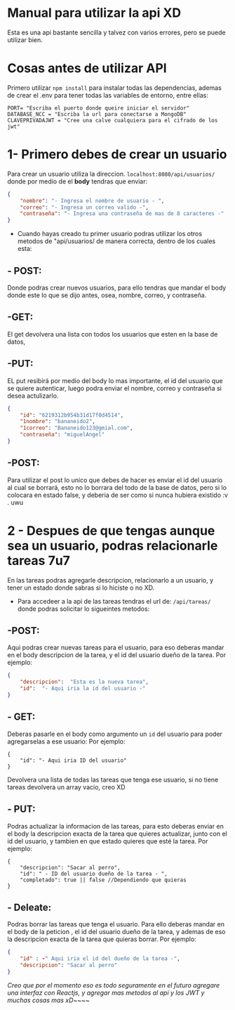 # Manual para utilizar la api XD
Esta es una api bastante sencilla y talvez con varios errores, pero se puede utilizar bien.
# Cosas antes de utilizar API
Primero utilizar `npm install` para instalar todas las dependencias, ademas de crear el .env para tener todas las variables de entorno, entre ellas:

    PORT= "Escriba el puerto donde queire iniciar el servidor"
    DATABASE_NCC = "Escriba la url para conectarse a MongoDB"
    CLAVEPRIVADAJWT = "Cree una calve cualquiera para el cifrado de los jwt"

# 1- Primero debes de crear un usuario
Para crear un usuario utiliza la direccion.
`localhost:8080/api/usuarios/`
donde por medio de el **body** tendras que enviar: 
```json
{
    "nombre": "- Ingresa el nombre de usuario - ",
    "correo": "- Ingresa un correo valido -",
    "contraseña": "- Ingresa una contraseña de mas de 8 caracteres -"
}
```

- Cuando hayas creado tu primer usuario podras utilizar los otros metodos de "api/usuarios/ de manera correcta, dentro de los cuales esta:

## - POST:
Donde podras crear nuevos usuarios, para ello tendras que mandar el body donde este lo que se dijo antes, osea, nombre, correo, y contraseña.
## -GET:
El get devolvera una lista con todos los usuarios que esten en la base de datos,
## -PUT:
EL put resibirá por medio del body lo mas importante, el id del usuario que se quiere autenticar, luego podra enviar el nombre, correo y contraseña si desea actulizarlo.

```json
{
    "id": "6219312b954b31d17f0d4514",
    "1nombre": "bananeido2",
    "1correo": "Bananeido123@gmial.com",
    "contraseña": "miguelAngel"
}
```

## -POST:
Para utilizar el post lo unico que debes de hacer es enviar el id del usuario al cual se borrará, esto no lo borrara del todo de la base de datos, pero si lo colocara en estado false, y deberia de ser como si nunca hubiera existido :v . uwu

# 2 - Despues de que tengas aunque sea un usuario, podras relacionarle tareas 7u7
En las tareas podras agregarle descripcion, relacionarlo a un usuario, y tener un estado donde sabras si lo hiciste o no XD.

- Para accedeer a la api de las tareas tendras el url de: `/api/tareas/ ` donde podras solicitar lo sigueintes metodos:

## -POST:
Aqui podras crear nuevas tareas para el usuario, para eso deberas mandar en el body descripcion de la tarea, y el id del usuario dueño de la tarea. Por ejemplo:

```json
{
	"descripcion":  "Esta es la nueva tarea",
	"id":  "- Aqui iria la id del usuario -"
}
```


## - GET:
Deberas pasarle en el body como argumento un ` id ` del usuario para poder agregarselas a ese usuario:
Por ejemplo:

    {
    	"id": "- Aqui iria ID del usuario"
    }

Devolvera una lista de todas las tareas que tenga ese usuario, si no tiene tareas devolvera un array vacio, creo XD

## - PUT:
Podras actualizar la informacion de las tareas, para esto deberas enviar en el body la descripcion exacta de la tarea que quieres actualizar, junto con el id del usuario, y tambien en que estado quieres que esté la tarea. Por ejemplo:

    {
    	"descripcion": "Sacar al perro",
    	"id": " - ID del usuario dueño de la tarea - ",
    	"completado": true || false //Dependiendo que quieras
    }

## - Deleate:
Podras borrar las tareas que tenga el usuario. Para ello deberas mandar en el body de la peticion , el id del usuario dueño de la tarea, y ademas de eso la descripcion exacta de la tarea que quieras borrar. Por ejemplo:

```json
{
	"id" : -" Aqui iria el id del dueño de la tarea -",
	"descripcion": "Sacar al perro"
}
```


*Creo que por el momento eso es todo seguramente en el futuro agregare una interfaz con Reactjs, y agregar mas metodos al api y los JWT y muchas cosas mas xD*~~~~